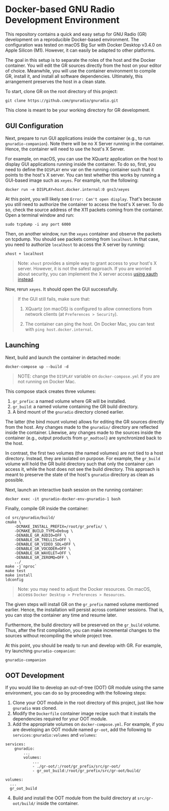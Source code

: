 # Docker-based GNU Radio Development Environment

This repository contains a quick and easy setup for GNU Radio (GR) development
on a reproducible Docker-based environment. The configuration was tested on
macOS Big Sur with Docker Desktop v3.4.0 on Apple Silicon (M1). However, it can
easily be adapted to other platforms.

The goal in this setup is to separate the roles of the host and the Docker
container. You will edit the GR sources directly from the host on your editor of
choice. Meanwhile, you will use the container environment to compile GR, install
it, and install all software dependencies. Ultimately, this arrangement
preserves the host in a clean state.

To start, clone GR on the root directory of this project:

```
git clone https://github.com/gnuradio/gnuradio.git
```

This clone is meant to be your working directory for GR development.

## GUI Configuration

Next, prepare to run GUI applications inside the container (e.g., to run
`gnuradio-companion`). Note there will be no X Server running in the
container. Hence, the container will need to use the host's X Server.

For example, on macOS, you can use the XQuartz application on the host to
display GUI applications running inside the container. To do so, first, you need
to define the `DISPLAY` env var on the running container such that it points to
the host's X server. You can test whether this works by running a GUI-based
image such as `xeyes`. For example, run the following:

```
docker run -e DISPLAY=host.docker.internal:0 gns3/xeyes
```

At this point, you will likely see `Error: Can't open display`. That's because
you still need to authorize the container to access the host's X server. To do
so, check the source address of the X11 packets coming from the container. Open
a terminal window and run:

```
sudo tcpdump -i any port 6000
```

Then, on another window, run the `xeyes` container and observe the packets on
tcpdump. You should see packets coming from `localhost`. In that case, you need
to authorize `localhost` to access the X server by running:

```
xhost + localhost
```

> Note: `xhost` provides a simple way to grant access to your host's X
> server. However, it is not the safest approach. If you are worried about
> security, you can implement the X server access [using xauth
> instead](http://wiki.ros.org/docker/Tutorials/GUI).

Now, rerun `xeyes`. It should open the GUI successfully.

> If the GUI still fails, make sure that:
>
> 1. XQuartz (on macOS) is configured to allow connections from network clients
>    (at `Preferences > Security`).
>
> 2. The container can ping the host. On Docker Mac, you can test with `ping
>    host.docker.internal`.

## Launching

Next, build and launch the container in detached mode:

```
docker-compose up --build -d
```

> NOTE: change the `DISPLAY` variable on `docker-compose.yml` if you are not
> running on Docker Mac.

This compose stack creates three volumes:

1. `gr_prefix`: a named volume where GR will be installed.
2. `gr_build`: a named volume containing the GR build directory.
3. A bind mount of the `gnuradio` directory cloned earlier.

The latter (the bind mount volume) allows for editing the GR sources directly
from the host. Any changes made to the `gnuradio/` directory are reflected
inside the container. Likewise, any changes made to the sources inside the
container (e.g., output products from `gr_modtool`) are synchronized back to
the host.

In contrast, the first two volumes (the named volumes) are not tied to a host
directory. Instead, they are isolated on purpose. For example, the `gr_build`
volume will hold the GR build directory such that only the container can access
it, while the host does not see the build directory. This approach is meant to
preserve the state of the host's `gnuradio` directory as clean as possible.

Next, launch an interactive bash session on the running container:

```
docker exec -it gnuradio-docker-env-gnuradio-1 bash
```

Finally, compile GR inside the container:

```
cd src/gnuradio/build/
cmake \
	-DCMAKE_INSTALL_PREFIX=/root/gr_prefix/ \
	-DCMAKE_BUILD_TYPE=Debug \
	-DENABLE_GR_AUDIO=OFF \
	-DENABLE_GR_TRELLIS=OFF \
	-DENABLE_GR_VIDEO_SDL=OFF \
	-DENABLE_GR_VOCODER=OFF \
	-DENABLE_GR_WAVELET=OFF \
	-DENABLE_GR_ZEROMQ=OFF \
	../
make -j`nproc`
make test
make install
ldconfig
```

> Note: you may need to adjust the Docker resources. On macOS, access `Docker
> Desktop > Preferences > Resources`.

The given steps will install GR on the `gr_prefix` named volume mentioned
earlier. Hence, the installation will persist across container sessions. That
is, you can stop the container any time and resume later.

Furthermore, the build directory will be preserved on the `gr_build`
volume. Thus, after the first compilation, you can make incremental changes to
the sources without recompiling the whole project tree.

At this point, you should be ready to run and develop with GR. For example, try
launching `gnuradio-companion`:

```
gnuradio-companion
```

## OOT Development

If you would like to develop an out-of-tree (OOT) GR module using the same
environment, you can do so by proceeding with the following steps:

1. Clone your OOT module in the root directory of this project, just like how
   `gnuradio` was cloned.
2. Modify the `Dockerfile` container image recipe such that it installs the
   dependencies required for your OOT module.
3. Add the appropriate volumes on `docker-compose.yml`. For example, if you are
   developing an OOT module named `gr-oot`, add the following to
   `services:gnuradio:volumes` and `volumes`:

```
services:
    gnuradio:
        ...
        volumes:
            ...
            - ./gr-oot/:/root/gr_prefix/src/gr-oot/
            - gr_oot_build:/root/gr_prefix/src/gr-oot/build/

volumes:
  ...
  gr_oot_build
```

4. Build and install the OOT module from the build directory at
   `src/gr-oot/build/` inside the container.
